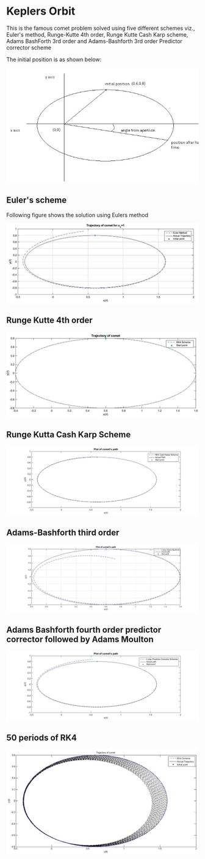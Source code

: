 # Keplers Orbit

This is the famous comet problem solved using five different schemes viz., Euler's method, Runge-Kutte 4th order, Runge Kutte Cash Karp scheme, Adams BashForth 3rd order and Adams-Bashforth 3rd order Predictor corrector scheme

The initial position is as shown below:

![intial position](./Cometproblem.jpg "Initial position")

## Euler's scheme

Following figure shows the solution using Eulers method

![Eulers scheme](./EulerMethod.jpg "Eulers scheme")

## Runge Kutte 4th order

![RK4 Method](./RK4_only.jpg "RK4 Method")

## Runge Kutta Cash Karp Scheme

![RK4 Method](./RKCashKarp.jpg "RK4 Method")

## Adams-Bashforth third order

![AB4 Method](./AdamsBashforth.jpg "AB4 Method")

## Adams Bashforth fourth order predictor corrector followed by Adams Moulton 

![AB4PC Method](./PredictorCorrector.jpg "AB4PC Method")


## 50 periods of RK4

![RK4 50period](./50period.jpg "RK4_50")

